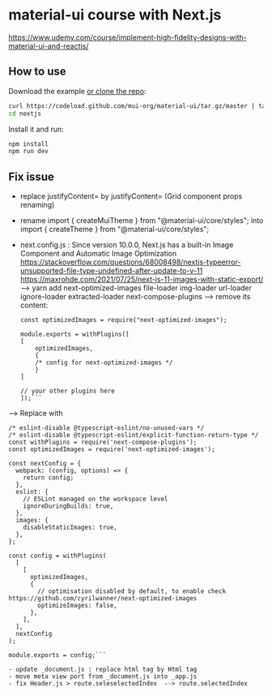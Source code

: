 # material-ui course with Next.js

https://www.udemy.com/course/implement-high-fidelity-designs-with-material-ui-and-reactjs/

## How to use

Download the example [or clone the repo](https://github.com/mui-org/material-ui):

```sh
curl https://codeload.github.com/mui-org/material-ui/tar.gz/master | tar -xz --strip=2  material-ui-master/examples/nextjs
cd nextjs
```

Install it and run:

```sh
npm install
npm run dev
```

## Fix issue
- replace justifyContent= by justifyContent=  (Grid component props renaming)
- rename import { createMuiTheme } from "@material-ui/core/styles"; into import { createTheme } from "@material-ui/core/styles";
- next.config.js : Since version 10.0.0, Next.js has a built-in Image Component and Automatic Image Optimization
https://stackoverflow.com/questions/68008498/nextjs-typeerror-unsupported-file-type-undefined-after-update-to-v-11
https://maxrohde.com/2021/07/25/next-js-11-images-with-static-export/
--> yarn add next-optimized-images file-loader img-loader url-loader ignore-loader extracted-loader next-compose-plugins
--> remove its content:

    ```const withPlugins = require("next-compose-plugins");
    const optimizedImages = require("next-optimized-images");

    module.exports = withPlugins([
    [
        optimizedImages,
        {
        /* config for next-optimized-images */
        }
    ]

    // your other plugins here
    ]);```

--> Replace with

```/* eslint-disable @typescript-eslint/no-var-requires */
/* eslint-disable @typescript-eslint/no-unused-vars */
/* eslint-disable @typescript-eslint/explicit-function-return-type */
const withPlugins = require('next-compose-plugins');
const optimizedImages = require('next-optimized-images');

const nextConfig = {
  webpack: (config, options) => {
    return config;
  },
  eslint: {
    // ESLint managed on the workspace level
    ignoreDuringBuilds: true,
  },
  images: {
    disableStaticImages: true,
  },
};

const config = withPlugins(
  [
    [
      optimizedImages,
      {
        // optimisation disabled by default, to enable check https://github.com/cyrilwanner/next-optimized-images
        optimizeImages: false,
      },
    ],
  ],
  nextConfig
);

module.exports = config;```

- update _document.js : replace html tag by Html tag 
- move meta view port from _document.js into _app.js
- fix Header.js > route.seleselectedIndex  --> route.selectedIndex
